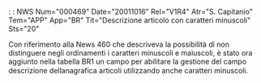  :  : NWS Num="000469" Date="20011016" Rel="V1R4" Atr="S. Capitanio" Tem="APP" App="BR" Tit="Descrizione articolo con caratteri minuscoli" Sts="20"

Con riferimento alla News 460 che descriveva la possibilità di non distinguere negli ordinamenti i
caratteri minuscoli e maiuscoli, è stato ora aggiunto nella tabella BR1 un campo per abilitare la gestione del campo descrizione dellanagrafica articoli utilizzando anche caratteri minuscoli.



